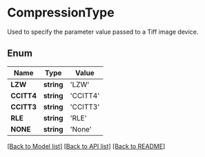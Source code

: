 # CompressionType
Used to specify the parameter value passed to a Tiff image device.

## Enum
Name | Type | Value
------------ | ------------- | -------------
**LZW** | **string** | 'LZW'
**CCITT4** | **string** | 'CCITT4'
**CCITT3** | **string** | 'CCITT3'
**RLE** | **string** | 'RLE'
**NONE** | **string** | 'None'


[[Back to Model list]](../README.md#documentation-for-models) [[Back to API list]](../README.md#documentation-for-api-endpoints) [[Back to README]](../README.md)



